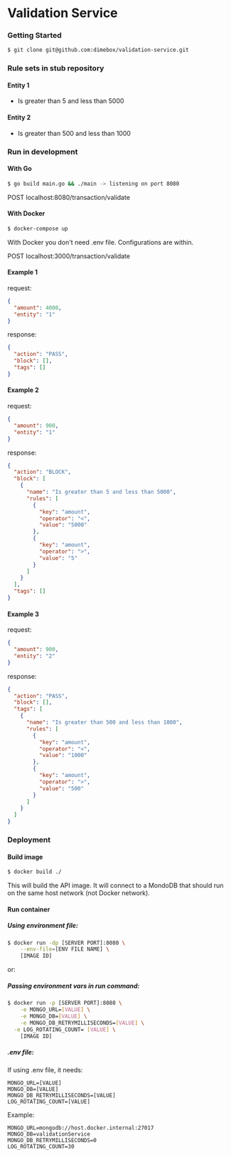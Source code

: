 # Validation Service

### Getting Started

```bash
$ git clone git@github.com:dimebox/validation-service.git
```

### Rule sets in stub repository

#### Entity 1

- Is greater than 5 and less than 5000

#### Entity 2

- Is greater than 500 and less than 1000

### Run in development

#### With Go

```bash
$ go build main.go && ./main -> listening on port 8080
```

POST localhost:8080/transaction/validate

#### With Docker

```bash
$ docker-compose up
```

With Docker you don't need .env file. Configurations are within.

POST localhost:3000/transaction/validate

#### Example 1

request:

```json
{
  "amount": 4000,
  "entity": "1"
}
```

response:

```json
{
  "action": "PASS",
  "block": [],
  "tags": []
}
```

#### Example 2

request:

```json
{
  "amount": 900,
  "entity": "1"
}
```

response:

```json
{
  "action": "BLOCK",
  "block": [
    {
      "name": "Is greater than 5 and less than 5000",
      "rules": [
        {
          "key": "amount",
          "operator": "<",
          "value": "5000"
        },
        {
          "key": "amount",
          "operator": ">",
          "value": "5"
        }
      ]
    }
  ],
  "tags": []
}
```

#### Example 3

request:

```json
{
  "amount": 900,
  "entity": "2"
}
```

response:

```json
{
  "action": "PASS",
  "block": [],
  "tags": [
    {
      "name": "Is greater than 500 and less than 1000",
      "rules": [
        {
          "key": "amount",
          "operator": "<",
          "value": "1000"
        },
        {
          "key": "amount",
          "operator": ">",
          "value": "500"
        }
      ]
    }
  ]
}
```

### Deployment

#### Build image

```bash
$ docker build ./
```

This will build the API image. It will connect to a MondoDB that should run on the same host network (not Docker network).

#### Run container

##### Using environment file:

```bash
$ docker run -dp [SERVER PORT]:8080 \
	--env-file=[ENV FILE NAME] \
	[IMAGE ID]
```

or:

##### Passing environment vars in run command:

```bash
$ docker run -p [SERVER PORT]:8080 \
	-e MONGO_URL=[VALUE] \
	-e MONGO_DB=[VALUE] \
	-e MONGO_DB_RETRYMILLISECONDS=[VALUE] \
  -e LOG_ROTATING_COUNT= [VALUE] \
	[IMAGE ID]
```

##### .env file:

If using .env file, it needs:

```text
MONGO_URL=[VALUE]
MONGO_DB=[VALUE]
MONGO_DB_RETRYMILLISECONDS=[VALUE]
LOG_ROTATING_COUNT=[VALUE]
```

Example:

```text
MONGO_URL=mongodb://host.docker.internal:27017
MONGO_DB=validationService
MONGO_DB_RETRYMILLISECONDS=0
LOG_ROTATING_COUNT=30
```
